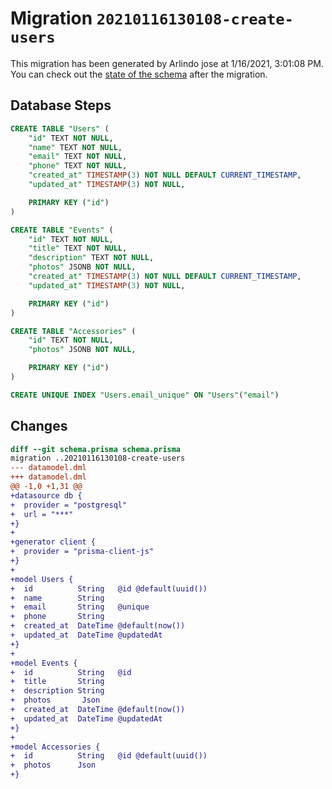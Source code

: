 # Migration `20210116130108-create-users`

This migration has been generated by Arlindo jose at 1/16/2021, 3:01:08 PM.
You can check out the [state of the schema](./schema.prisma) after the migration.

## Database Steps

```sql
CREATE TABLE "Users" (
    "id" TEXT NOT NULL,
    "name" TEXT NOT NULL,
    "email" TEXT NOT NULL,
    "phone" TEXT NOT NULL,
    "created_at" TIMESTAMP(3) NOT NULL DEFAULT CURRENT_TIMESTAMP,
    "updated_at" TIMESTAMP(3) NOT NULL,

    PRIMARY KEY ("id")
)

CREATE TABLE "Events" (
    "id" TEXT NOT NULL,
    "title" TEXT NOT NULL,
    "description" TEXT NOT NULL,
    "photos" JSONB NOT NULL,
    "created_at" TIMESTAMP(3) NOT NULL DEFAULT CURRENT_TIMESTAMP,
    "updated_at" TIMESTAMP(3) NOT NULL,

    PRIMARY KEY ("id")
)

CREATE TABLE "Accessories" (
    "id" TEXT NOT NULL,
    "photos" JSONB NOT NULL,

    PRIMARY KEY ("id")
)

CREATE UNIQUE INDEX "Users.email_unique" ON "Users"("email")
```

## Changes

```diff
diff --git schema.prisma schema.prisma
migration ..20210116130108-create-users
--- datamodel.dml
+++ datamodel.dml
@@ -1,0 +1,31 @@
+datasource db {
+  provider = "postgresql"
+  url = "***"
+}
+
+generator client {
+  provider = "prisma-client-js"
+}
+
+model Users {
+  id          String   @id @default(uuid())
+  name        String
+  email       String   @unique
+  phone       String
+  created_at  DateTime @default(now()) 
+  updated_at  DateTime @updatedAt
+}
+
+model Events {
+  id          String   @id
+  title       String
+  description String
+  photos       Json
+  created_at  DateTime @default(now())
+  updated_at  DateTime @updatedAt
+}
+
+model Accessories {
+  id          String   @id @default(uuid())
+  photos      Json   
+}
```


